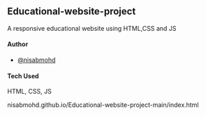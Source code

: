 ## Educational-website-project

A responsive educational website using HTML,CSS and JS

#### Author

- [@nisabmohd](https://github.com/nisabmohd)

#### Tech Used

HTML, CSS, JS









nisabmohd.github.io/Educational-website-project-main/index.html
